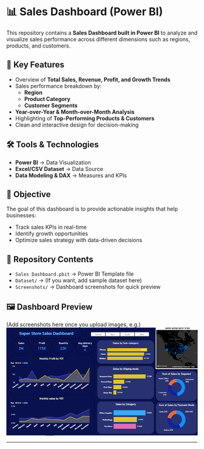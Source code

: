 # 📊 Sales Dashboard (Power BI)

This repository contains a **Sales Dashboard built in Power BI** to analyze and visualize sales performance across different dimensions such as regions, products, and customers.

## 🔑 Key Features
- Overview of **Total Sales, Revenue, Profit, and Growth Trends**
- Sales performance breakdown by:
  - **Region**
  - **Product Category**
  - **Customer Segments**
- **Year-over-Year & Month-over-Month Analysis**
- Highlighting of **Top-Performing Products & Customers**
- Clean and interactive design for decision-making

## 🛠️ Tools & Technologies
- **Power BI** → Data Visualization
- **Excel/CSV Dataset** → Data Source
- **Data Modeling & DAX** → Measures and KPIs

## 📌 Objective
The goal of this dashboard is to provide actionable insights that help businesses:
- Track sales KPIs in real-time
- Identify growth opportunities
- Optimize sales strategy with data-driven decisions

## 📂 Repository Contents
- `Sales Dashboard.pbit` → Power BI Template file
- `Dataset/` → (If you want, add sample dataset here)
- `Screenshots/` → Dashboard screenshots for quick preview

## 🖼️ Dashboard Preview
(Add screenshots here once you upload images, e.g.)
![Sales Overview](https://github.com/yashdishoriya/Sales-Dashboard/blob/main/Dashboard%20for%20sales%20Insights.png)

---
